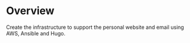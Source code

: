 # Overview

Create the infrastructure to support the personal website and email using AWS, Ansible and Hugo.
